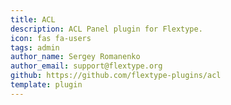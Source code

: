 ```yaml
---
title: ACL
description: ACL Panel plugin for Flextype.
icon: fas fa-users
tags: admin
author_name: Sergey Romanenko
author_email: support@flextype.org
github: https://github.com/flextype-plugins/acl
template: plugin
---
```

